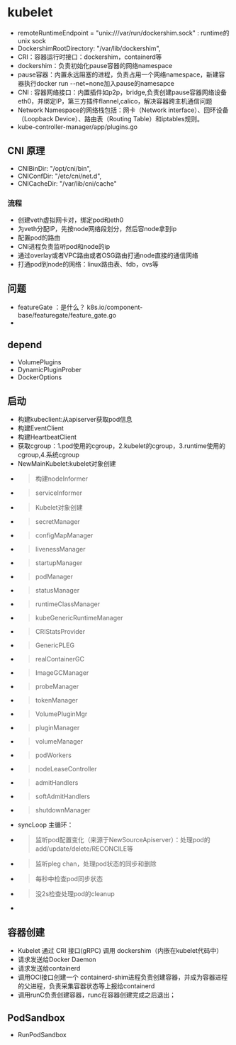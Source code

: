 # kubelet
- remoteRuntimeEndpoint = "unix:///var/run/dockershim.sock" : runtime的unix sock
- DockershimRootDirectory:   "/var/lib/dockershim",
- CRI：容器运行时接口：dockershim，containerd等
- dockershim：负责初始化pause容器的网络namespace
- pause容器：内置永远阻塞的进程，负责占用一个网络namespace，新建容器执行docker run --net=none加入pause的namesapce
- CNI : 容器网络接口：内置插件如p2p，bridge,负责创建pause容器网络设备eth0，并绑定IP，第三方插件flannel,calico，解决容器跨主机通信问题
- Network Namespace的网络栈包括：网卡（Network interface）、回环设备（Loopback Device）、路由表（Routing Table）和iptables规则。
- kube-controller-manager/app/plugins.go 
## CNI 原理
- CNIBinDir:   "/opt/cni/bin",
- CNIConfDir:  "/etc/cni/net.d",
- CNICacheDir: "/var/lib/cni/cache"
### 流程
- 创建veth虚拟网卡对，绑定pod和eth0
- 为veth分配IP，先按node网络段划分，然后容node拿到ip
- 配置pod的路由
- CNI进程负责监听pod和node的ip
- 通过overlay或者VPC路由或者OSG路由打通node直接的通信网络
- 打通pod到node的网络：linux路由表、fdb，ovs等
## 问题
- featureGate ：是什么？ k8s.io/component-base/featuregate/feature_gate.go
- 
## depend
- VolumePlugins
- DynamicPluginProber
- DockerOptions

## 启动
- 构建kubeclient:从apiserver获取pod信息
- 构建EventClient
- 构建HeartbeatClient
- 获取cgroup：1.pod使用的cgroup，2.kubelet的cgroup，3.runtime使用的cgroup,4.系统cgroup
- NewMainKubelet:kubelet对象创建
- > 构建nodeInformer
- > serviceInformer
- > Kubelet对象创建
- > secretManager
- > configMapManager
- > livenessManager
- > startupManager
- > podManager
- > statusManager
- > runtimeClassManager
- > kubeGenericRuntimeManager
- > CRIStatsProvider
- > GenericPLEG
- > realContainerGC
- > ImageGCManager
- > probeManager
- > tokenManager
- > VolumePluginMgr
- > pluginManager
- > volumeManager
- > podWorkers
- > nodeLeaseController
- > admitHandlers
- > softAdmitHandlers
- > shutdownManager
- syncLoop 主循环：
- > 监听pod配置变化（来源于NewSourceApiserver）：处理pod的add/update/delete/RECONCILE等
- > 监听pleg chan，处理pod状态的同步和删除
- > 每秒中检查pod同步状态
- > 没2s检查处理pod的cleanup
- > 
## 容器创建
- Kubelet 通过 CRI 接口(gRPC) 调用 dockershim（内嵌在kubelet代码中）
- 请求发送给Docker Daemon
- 请求发送给containerd 
- 调用OCI接口创建一个 containerd-shim进程负责创建容器，并成为容器进程的父进程，负责采集容器状态等上报给containerd 
- 调用runC负责创建容器，runc在容器创建完成之后退出；
## PodSandbox
- RunPodSandbox 
